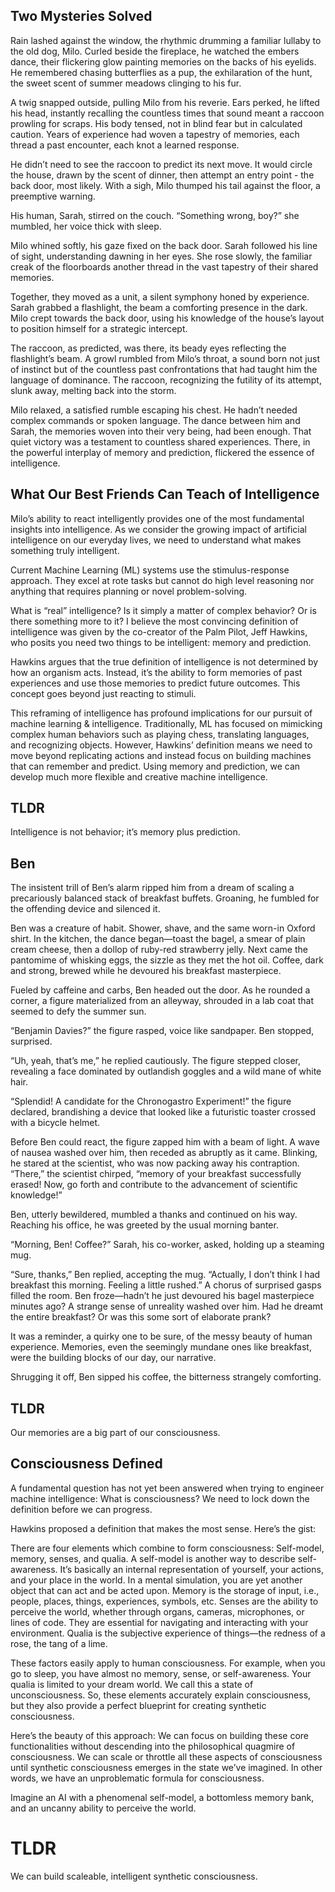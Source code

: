 ## Two Mysteries Solved

Rain lashed against the window, the rhythmic drumming a familiar lullaby to the old dog, Milo. Curled beside the fireplace, he watched the embers dance, their flickering glow painting memories on the backs of his eyelids. He remembered chasing butterflies as a pup, the exhilaration of the hunt, the sweet scent of summer meadows clinging to his fur.

A twig snapped outside, pulling Milo from his reverie. Ears perked, he lifted his head, instantly recalling the countless times that sound meant a raccoon prowling for scraps. His body tensed, not in blind fear but in calculated caution. Years of experience had woven a tapestry of memories, each thread a past encounter, each knot a learned response.

He didn’t need to see the raccoon to predict its next move. It would circle the house, drawn by the scent of dinner, then attempt an entry point - the back door, most likely. With a sigh, Milo thumped his tail against the floor, a preemptive warning.

His human, Sarah, stirred on the couch. “Something wrong, boy?” she mumbled, her voice thick with sleep.

Milo whined softly, his gaze fixed on the back door. Sarah followed his line of sight, understanding dawning in her eyes. She rose slowly, the familiar creak of the floorboards another thread in the vast tapestry of their shared memories.

Together, they moved as a unit, a silent symphony honed by experience. Sarah grabbed a flashlight, the beam a comforting presence in the dark. Milo crept towards the back door, using his knowledge of the house’s layout to position himself for a strategic intercept.

The raccoon, as predicted, was there, its beady eyes reflecting the flashlight’s beam. A growl rumbled from Milo’s throat, a sound born not just of instinct but of the countless past confrontations that had taught him the language of dominance. The raccoon, recognizing the futility of its attempt, slunk away, melting back into the storm.

Milo relaxed, a satisfied rumble escaping his chest. He hadn’t needed complex commands or spoken language. The dance between him and Sarah, the memories woven into their very being, had been enough. That quiet victory was a testament to countless shared experiences. There, in the powerful interplay of memory and prediction, flickered the essence of intelligence.

## What Our Best Friends Can Teach of Intelligence
Milo’s ability to react intelligently provides one of the most fundamental insights into intelligence. As we consider the growing impact of artificial intelligence on our everyday lives, we need to understand what makes something truly intelligent. 

Current Machine Learning (ML) systems use the stimulus-response approach. They excel at rote tasks but cannot do high level reasoning nor anything that requires planning or novel problem-solving.

What is “real” intelligence? Is it simply a matter of complex behavior? Or is there something more to it? I believe the most convincing definition of intelligence was given by the co-creator of the Palm Pilot, Jeff Hawkins, who posits you need two things to be intelligent: memory and prediction.

Hawkins argues that the true definition of intelligence is not determined by how an organism acts. Instead, it’s the ability to form memories of past experiences and use those memories to predict future outcomes. This concept goes beyond just reacting to stimuli.

This reframing of intelligence has profound implications for our pursuit of machine learning & intelligence. Traditionally, ML has focused on mimicking complex human behaviors such as playing chess, translating languages, and recognizing objects. However, Hawkins’ definition means we need to move beyond replicating actions and instead focus on building machines that can remember and predict. Using memory and prediction, we can develop much more flexible and creative machine intelligence.

## TLDR
Intelligence is not behavior; it’s memory plus prediction.

## Ben
The insistent trill of Ben’s alarm ripped him from a dream of scaling a precariously balanced stack of breakfast buffets. Groaning, he fumbled for the offending device and silenced it.

Ben was a creature of habit. Shower, shave, and the same worn-in Oxford shirt. In the kitchen, the dance began—toast the bagel, a smear of plain cream cheese, then a dollop of ruby-red strawberry jelly. Next came the pantomime of whisking eggs, the sizzle as they met the hot oil. Coffee, dark and strong, brewed while he devoured his breakfast masterpiece.

Fueled by caffeine and carbs, Ben headed out the door. As he rounded a corner, a figure materialized from an alleyway, shrouded in a lab coat that seemed to defy the summer sun.

“Benjamin Davies?” the figure rasped, voice like sandpaper. Ben stopped, surprised.

“Uh, yeah, that’s me,” he replied cautiously. The figure stepped closer, revealing a face dominated by outlandish goggles and a wild mane of white hair.

“Splendid! A candidate for the Chronogastro Experiment!” the figure declared, brandishing a device that looked like a futuristic toaster crossed with a bicycle helmet.

Before Ben could react, the figure zapped him with a beam of light. A wave of nausea washed over him, then receded as abruptly as it came. Blinking, he stared at the scientist, who was now packing away his contraption.
“There,” the scientist chirped, “memory of your breakfast successfully erased! Now, go forth and contribute to the advancement of scientific knowledge!”

Ben, utterly bewildered, mumbled a thanks and continued on his way. Reaching his office, he was greeted by the usual morning banter.

“Morning, Ben! Coffee?” Sarah, his co-worker, asked, holding up a steaming mug.

“Sure, thanks,” Ben replied, accepting the mug. “Actually, I don’t think I had breakfast this morning. Feeling a little rushed.”
A chorus of surprised gasps filled the room. Ben froze—hadn’t he just devoured his bagel masterpiece minutes ago? A strange sense of unreality washed over him. Had he dreamt the entire breakfast? Or was this some sort of elaborate prank?

It was a reminder, a quirky one to be sure, of the messy beauty of human experience. Memories, even the seemingly mundane ones like breakfast, were the building blocks of our day, our narrative.

Shrugging it off, Ben sipped his coffee, the bitterness strangely comforting.

## TLDR
Our memories are a big part of our consciousness.

## Consciousness Defined
A fundamental question has not yet been answered when trying to engineer machine intelligence: What is consciousness? We need to lock down the definition before we can progress.

Hawkins proposed a definition that makes the most sense. Here’s the gist:

There are four elements which combine to form consciousness: Self-model, memory, senses, and qualia. A self-model is another way to describe self-awareness. It’s basically an internal representation of yourself, your actions, and your place in the world. In a mental simulation, you are yet another object that can act and be acted upon.
Memory is the storage of input, i.e., people, places, things, experiences, symbols, etc.
Senses are the ability to perceive the world, whether through organs, cameras, microphones, or lines of code. They are essential for navigating and interacting with your environment. Qualia is the subjective experience of things—the redness of a rose, the tang of a lime. 

These factors easily apply to human consciousness. For example, when you go to sleep, you have almost no memory, sense, or self-awareness. Your qualia is limited to your dream world. We call this a state of unconsciousness. So, these elements accurately explain consciousness, but they also provide a perfect blueprint for creating synthetic consciousness. 

Here’s the beauty of this approach: We can focus on building these core functionalities without descending into the philosophical quagmire of consciousness. We can scale or throttle all these aspects of consciousness until synthetic consciousness emerges in the state we’ve imagined. In other words, we have an unproblematic formula for consciousness.

Imagine an AI with a phenomenal self-model, a bottomless memory bank, and an uncanny ability to perceive the world.

# TLDR
We can build scaleable, intelligent synthetic consciousness. 
